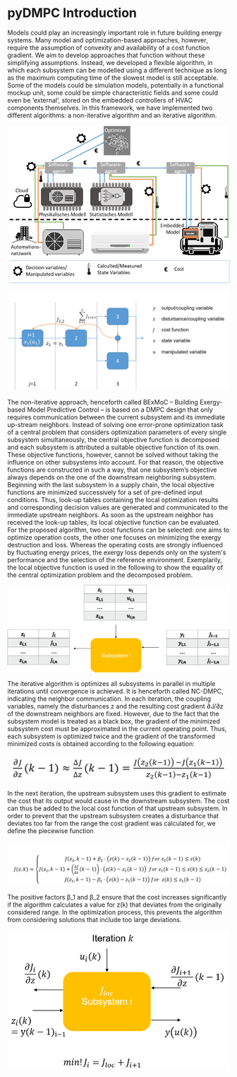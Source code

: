 # pyDMPC Introduction

Models could play an increasingly important role in future building energy systems. Many model and optimization-based approaches, however, require the assumption of convexity and availability of a cost function gradient. We aim to develop approaches that function without these simplifying assumptions. Instead, we developed a flexible algorithm, in which each subsystem can be modelled using a different technique as long as the maximum computing time of the slowest model is still acceptable. Some of the models could be simulation models, potentially in a functional mockup unit, some could be simple characteristic fields and some could even be ‘external’, stored on the embedded controllers of HVAC components themselves.
In this framework, we have implemented two different algorithms: a non-iterative algorithm and an iterative algorithm.

![Architecture](../pyDMPC/Resources/Images/Architecture.png)

![System Decomposition](../pyDMPC/Resources/Images/SystemDecomposition.png)

The non-iterative approach, henceforth called BExMoC – Building Exergy-based Model Predictive Control – is based on a DMPC design that only requires communication between the current subsystem and its immediate up-stream neighbors. Instead of solving one error-prone optimization task of a central problem that considers optimization parameters of every single subsystem simultaneously, the central objective function is decomposed and each subsystem is attributed a suitable objective function of its own. These objective functions, however, cannot be solved without taking the influence on other subsystems into account. For that reason, the objective functions are constructed in such a way, that one subsystem’s objective always depends on the one of the downstream neighboring subsystem. Beginning with the last subsystem in a supply chain, the local objective functions are minimized successively for a set of pre-defined input conditions. Thus, look-up tables containing the local optimization results and corresponding decision values are generated and communicated to the immediate upstream neighbors. As soon as the upstream neighbor has received the look-up tables, its local objective function can be evaluated.
For the proposed algorithm, two cost functions can be selected: one aims to optimize operation costs, the other one focuses on minimizing the exergy destruction and loss. Whereas the operating costs are strongly influenced by fluctuating energy prices, the exergy loss depends only on the system's performance and the selection of the reference environment. Exemplarily, the local objective function is used in the following to show the equality of the central optimization problem and the decomposed problem.

![Sequential Scheme](../pyDMPC/Resources/Images/SequentialScheme.png)

The iterative algorithm is optimizes all subsystems in parallel in multiple iterations until convergence is achieved. It is henceforth called NC-DMPC, indicating the neighbor communication. In each iteration, the coupling variables, namely the disturbances z and the resulting cost gradient ∂J/∂z of the downstream neighbors are fixed.
However, due to the fact that the subsystem model is treated as a black box, the gradient of the minimized subsystem cost must be approximated in the current operating point. Thus, each subsystem is optimized twice and the gradient of the transformed minimized costs is obtained according to the following equation:

![Gradient Approximation](../pyDMPC/Resources/Images/GradientApproximation.png)

In the next iteration, the upstream subsystem uses this gradient to estimate the cost that its output would cause in the downstream subsystem. The cost can thus be added to the local cost function of that upstream subsystem.
In order to prevent that the upstream subsystem creates a disturbance that deviates too far from the range the cost gradient was calculated for, we define the piecewise function

![Piecewise Cost Function](../pyDMPC/Resources/Images/PiecewiseCostFunction.png)

The positive factors β_1 and  β_2 ensure that the cost increases significantly if the algorithm calculates a value for z(k) that deviates from the originally considered range. In the optimization process, this prevents the algorithm from considering solutions that include too large deviations.

![Iterative Scheme](../pyDMPC/Resources/Images/IterativeScheme.png)
